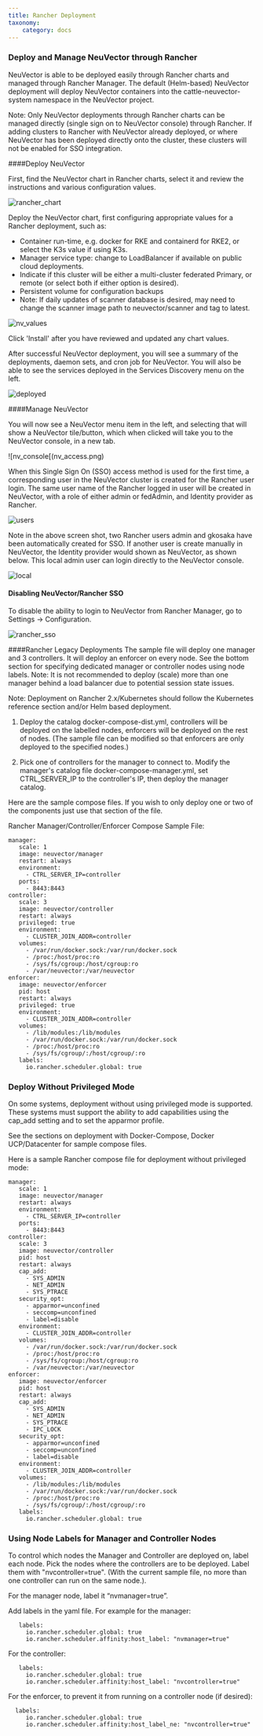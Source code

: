 ```yaml
---
title: Rancher Deployment
taxonomy:
    category: docs
---
```


### Deploy and Manage NeuVector through Rancher
NeuVector is able to be deployed easily through Rancher charts and managed through Rancher Manager. The default (Helm-based) NeuVector deployment will deploy NeuVector containers into the cattle-neuvector-system namespace in the NeuVector project.

Note: Only NeuVector deployments through Rancher charts can be managed directly (single sign on to NeuVector console) through Rancher. If adding clusters to Rancher with NeuVector already deployed, or where NeuVector has been deployed directly onto the cluster, these clusters will not be enabled for SSO integration.

####Deploy NeuVector

First, find the NeuVector chart in Rancher charts, select it and review the instructions and various configuration values.

![rancher_chart](rancher_chart.png)

Deploy the NeuVector chart, first configuring appropriate values for a Rancher deployment, such as:
+ Container run-time, e.g. docker for RKE and containerd for RKE2, or select the K3s value if using K3s.
+ Manager service type: change to LoadBalancer if available on public cloud deployments.
+ Indicate if this cluster will be either a multi-cluster federated Primary, or remote (or select both if either option is desired).
+ Persistent volume for configuration backups
+ Note: If daily updates of scanner database is desired, may need to change the  scanner image path to neuvector/scanner and tag to latest.

![nv_values](rancher_chart_values.png)

Click 'Install' after you have reviewed and updated any chart values.

After successful NeuVector deployment, you will see a summary of the deployments, daemon sets, and cron job for NeuVector. You will also be able to see the services deployed in the Services Discovery menu on the left.

![deployed](nv_deployed.png)

####Manage NeuVector

You will now see a NeuVector menu item in the left, and selecting that will show a NeuVector tile/button, which when clicked will take you to the NeuVector console, in a new tab.

![nv_console[(nv_access.png)

When this Single Sign On (SSO) access method is used for the first time, a corresponding user in the NeuVector cluster is created for the Rancher user login. The same user name of the Rancher logged in user will be created in NeuVector, with a role of either admin or fedAdmin, and Identity provider as Rancher. 

![users](nv_admin.png)

Note in the above screen shot, two Rancher users admin and gkosaka have been automatically created for SSO. If another user is create manually in NeuVector, the Identity provider would shown as NeuVector, as shown below. This local admin user can login directly to the NeuVector console.

![local](local_admin.png)

#### Disabling NeuVector/Rancher SSO
To disable the ability to login to NeuVector from Rancher Manager, go to Settings -> Configuration.

![rancher_sso](rancher_sso.png)


####Rancher Legacy Deployments
The sample file will deploy one manager and 3 controllers. It will deploy an enforcer on every node. See the bottom section for specifying dedicated manager or controller nodes using node labels. Note: It is not recommended to deploy (scale) more than one manager behind a load balancer due to potential session state issues.

Note: Deployment on Rancher 2.x/Kubernetes should follow the Kubernetes reference section and/or Helm based deployment.

1. Deploy the catalog docker-compose-dist.yml, controllers will be deployed on the labelled nodes, enforcers will be deployed on the rest of nodes. (The sample file can be modified so that enforcers are only deployed to the specified nodes.)

2. Pick one of controllers for the manager to connect to. Modify the manager's catalog file docker-compose-manager.yml, set CTRL_SERVER_IP to the controller's IP, then deploy the manager catalog.

Here are the sample compose files. If you wish to only deploy one or two of the components just use that section of the file.

Rancher Manager/Controller/Enforcer Compose Sample File:
```
manager:
   scale: 1
   image: neuvector/manager
   restart: always
   environment:
     - CTRL_SERVER_IP=controller
   ports:
     - 8443:8443
controller:
   scale: 3
   image: neuvector/controller
   restart: always
   privileged: true
   environment:
     - CLUSTER_JOIN_ADDR=controller
   volumes:
     - /var/run/docker.sock:/var/run/docker.sock
     - /proc:/host/proc:ro
     - /sys/fs/cgroup:/host/cgroup:ro
     - /var/neuvector:/var/neuvector
enforcer:
   image: neuvector/enforcer
   pid: host
   restart: always
   privileged: true
   environment:
     - CLUSTER_JOIN_ADDR=controller
   volumes:
     - /lib/modules:/lib/modules
     - /var/run/docker.sock:/var/run/docker.sock
     - /proc:/host/proc:ro    
     - /sys/fs/cgroup/:/host/cgroup/:ro
   labels:
     io.rancher.scheduler.global: true
```

### Deploy Without Privileged Mode
On some systems, deployment without using privileged mode is supported. These systems must support the ability to add capabilities using the cap_add setting and to set the apparmor profile.

See the sections on deployment with Docker-Compose, Docker UCP/Datacenter for sample compose files.

Here is a sample Rancher compose file for deployment without privileged mode:
```
manager:
   scale: 1
   image: neuvector/manager
   restart: always
   environment:
     - CTRL_SERVER_IP=controller
   ports:
     - 8443:8443
controller:
   scale: 3
   image: neuvector/controller
   pid: host
   restart: always
   cap_add:
     - SYS_ADMIN
     - NET_ADMIN
     - SYS_PTRACE
   security_opt:
     - apparmor=unconfined
     - seccomp=unconfined
     - label=disable
   environment:
     - CLUSTER_JOIN_ADDR=controller
   volumes:
     - /var/run/docker.sock:/var/run/docker.sock
     - /proc:/host/proc:ro
     - /sys/fs/cgroup:/host/cgroup:ro
     - /var/neuvector:/var/neuvector
enforcer:
   image: neuvector/enforcer
   pid: host
   restart: always
   cap_add:
     - SYS_ADMIN
     - NET_ADMIN
     - SYS_PTRACE
     - IPC_LOCK
   security_opt:
     - apparmor=unconfined
     - seccomp=unconfined
     - label=disable
   environment:
     - CLUSTER_JOIN_ADDR=controller
   volumes:
     - /lib/modules:/lib/modules
     - /var/run/docker.sock:/var/run/docker.sock
     - /proc:/host/proc:ro    
     - /sys/fs/cgroup/:/host/cgroup/:ro
   labels:
     io.rancher.scheduler.global: true
```

### Using Node Labels for Manager and Controller Nodes
To control which nodes the Manager and Controller are deployed on, label each node. Pick the nodes where the controllers are to be deployed. Label them with "nvcontroller=true". (With the current sample file, no more than one controller can run on the same node.).

For the manager node, label it “nvmanager=true”.

Add labels in the yaml file. For example for the manager:
```
   labels:
     io.rancher.scheduler.global: true
     io.rancher.scheduler.affinity:host_label: "nvmanager=true"
```

For the controller:
```
   labels:
     io.rancher.scheduler.global: true
     io.rancher.scheduler.affinity:host_label: "nvcontroller=true"
```

For the enforcer, to prevent it from running on a controller node (if desired):
```
  labels:
     io.rancher.scheduler.global: true
     io.rancher.scheduler.affinity:host_label_ne: "nvcontroller=true"
```


